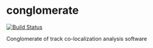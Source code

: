# conglomerate
[![Build Status](https://travis-ci.com/hyperbrowser/conglomerate.svg?token=5a8kk8Y7nJfxpqK6spqj&branch=master)](https://travis-ci.com/hyperbrowser/conglomerate)

Conglomerate of track co-localization analysis software 

